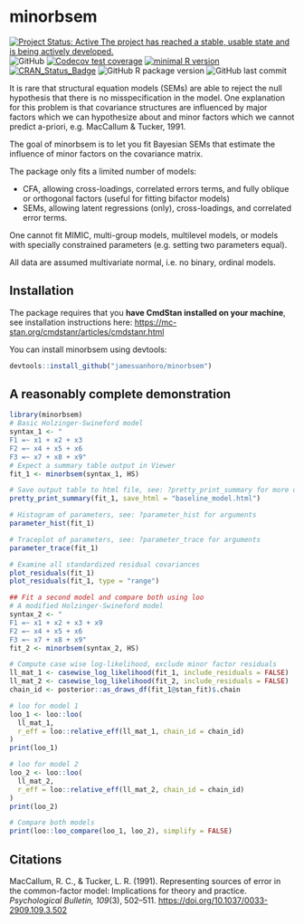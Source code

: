
# minorbsem

<!-- badges: start -->

[![Project Status: Active The project has reached a stable, usable state
and is being actively
developed.](https://www.repostatus.org/badges/latest/active.svg)](https://www.repostatus.org/#active)
![GitHub](https://img.shields.io/github/license/jamesuanhoro/minorbsem)
[![Codecov test
coverage](https://codecov.io/gh/jamesuanhoro/minorbsem/branch/master/graph/badge.svg)](https://app.codecov.io/gh/jamesuanhoro/minorbsem?branch=master)
[![minimal R
version](https://img.shields.io/badge/R%3E%3D-3.4.0-6666ff.svg)](https://cran.r-project.org/)
[![CRAN_Status_Badge](https://www.r-pkg.org/badges/version/minorbsem)](https://cran.r-project.org/package=minorbsem)
![GitHub R package
version](https://img.shields.io/github/r-package/v/jamesuanhoro/minorbsem)
![GitHub last
commit](https://img.shields.io/github/last-commit/jamesuanhoro/minorbsem)
<!-- badges: end -->

It is rare that structural equation models (SEMs) are able to reject the
null hypothesis that there is no misspecification in the model. One
explanation for this problem is that covariance structures are
influenced by major factors which we can hypothesize about and minor
factors which we cannot predict a-priori, e.g. MacCallum & Tucker, 1991.

The goal of minorbsem is to let you fit Bayesian SEMs that estimate the
influence of minor factors on the covariance matrix.

The package only fits a limited number of models:

- CFA, allowing cross-loadings, correlated errors terms, and fully
  oblique or orthogonal factors (useful for fitting bifactor models)
- SEMs, allowing latent regressions (only), cross-loadings, and
  correlated error terms.

One cannot fit MIMIC, multi-group models, multilevel models, or models
with specially constrained parameters (e.g. setting two parameters
equal).

All data are assumed multivariate normal, i.e. no binary, ordinal
models.

## Installation

The package requires that you **have CmdStan installed on your
machine**, see installation instructions here:
<https://mc-stan.org/cmdstanr/articles/cmdstanr.html>

You can install minorbsem using devtools:

``` r
devtools::install_github("jamesuanhoro/minorbsem")
```

## A reasonably complete demonstration

``` r
library(minorbsem)
# Basic Holzinger-Swineford model
syntax_1 <- "
F1 =~ x1 + x2 + x3
F2 =~ x4 + x5 + x6
F3 =~ x7 + x8 + x9"
# Expect a summary table output in Viewer
fit_1 <- minorbsem(syntax_1, HS)

# Save output table to html file, see: ?pretty_print_summary for more options
pretty_print_summary(fit_1, save_html = "baseline_model.html")

# Histogram of parameters, see: ?parameter_hist for arguments
parameter_hist(fit_1)

# Traceplot of parameters, see: ?parameter_trace for arguments
parameter_trace(fit_1)

# Examine all standardized residual covariances
plot_residuals(fit_1)
plot_residuals(fit_1, type = "range")

## Fit a second model and compare both using loo
# A modified Holzinger-Swineford model
syntax_2 <- "
F1 =~ x1 + x2 + x3 + x9
F2 =~ x4 + x5 + x6
F3 =~ x7 + x8 + x9"
fit_2 <- minorbsem(syntax_2, HS)

# Compute case wise log-likelihood, exclude minor factor residuals
ll_mat_1 <- casewise_log_likelihood(fit_1, include_residuals = FALSE)
ll_mat_2 <- casewise_log_likelihood(fit_2, include_residuals = FALSE)
chain_id <- posterior::as_draws_df(fit_1@stan_fit)$.chain

# loo for model 1
loo_1 <- loo::loo(
  ll_mat_1,
  r_eff = loo::relative_eff(ll_mat_1, chain_id = chain_id)
)
print(loo_1)

# loo for model 2
loo_2 <- loo::loo(
  ll_mat_2,
  r_eff = loo::relative_eff(ll_mat_2, chain_id = chain_id)
)
print(loo_2)

# Compare both models
print(loo::loo_compare(loo_1, loo_2), simplify = FALSE)
```

## Citations

MacCallum, R. C., & Tucker, L. R. (1991). Representing sources of error
in the common-factor model: Implications for theory and practice.
*Psychological Bulletin, 109*(3), 502–511.
<https://doi.org/10.1037/0033-2909.109.3.502>
